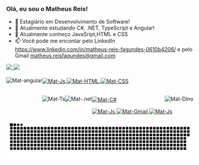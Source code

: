 ### Olá, eu sou o Matheus Reis!

- 🔭 Estagiário em Desenvolvimento de Software!
- 🌱 Atualmente estudando C#, .NET, TypeScript e Angular!
- 👯 Atualmente conheço JavaSript,HTML e CSS
- 📫 Você pode me encontar pelo LinkedIn https://www.linkedin.com/in/matheus-reis-fagundes-0610b4206/ 
 e pelo Gmail matheus.reisfagundes@gmail.com
 
 <div>
  <a href="https://github.com/MatheReis">
  <img height="180em" src="https://github-readme-stats.vercel.app/api?username=MatheReis&show_icons=true&theme=dracula&include_all_commits=true&count_private=true"/>
  <img height="180em" src="https://github-readme-stats.vercel.app/api/top-langs/?username=MatheReis&layout=compact&langs_count=7&theme=dracula"/>
</div>
  
  <div style = "display: inline_block"> <br>
  <img align = "center" alt = "Mat-Js" height = "50" width = "70" src= https://cdn.jsdelivr.net/gh/devicons/devicon/icons/javascript/javascript-original.svg />
  <img align = "center" alt = "Mat-HTML" height = "50" width = "70" src = https://cdn.jsdelivr.net/gh/devicons/devicon/icons/html5/html5-original.svg>
  <img align = "center" alt = "Mat-CSS" height = "50" width = "70" src = https://cdn.jsdelivr.net/gh/devicons/devicon/icons/css3/css3-original.svg>
   <img align = "left" alt = "Mat-angular" height = "50" widht = "70" src = https://cdn.jsdelivr.net/gh/devicons/devicon/icons/angularjs/angularjs-original.svg /><br><br>
   
  <img align = "center" alt = "Mat-C#" height = "50" width = "70" src = https://cdn.jsdelivr.net/gh/devicons/devicon/icons/csharp/csharp-original.svg  /><spacer align><spacer>
  <img align = "left" alt = "Mat-Ts" height = "50" widht = "70" src = https://cdn.jsdelivr.net/gh/devicons/devicon/icons/typescript/typescript-original.svg />
  <img align = "left" alt = "Mat-.net" height= "50" widht = "70"  src = https://cdn.jsdelivr.net/gh/devicons/devicon/icons/dotnetcore/dotnetcore-original.svg />
  <img align = "right" alt = "Mat-Dino" top = "-10" src = "https://gizmodo.uol.com.br/wp-content/blogs.dir/8/files/2018/09/dino-chrome.gif"></div>
   
  <div>
    <a href="https://instagram.com/eu_matreis" target="_blank"> <img align = "center" alt = "Mat-Js" height = "25" width = "80" img src = "https://img.shields.io/badge/-Instagram-%23E4405F?style=for-the- emblema & logo = instagram & logoColor = white "target =" _ blank "> </a>
    <a href = "matheus.reisfagundes@gmail.com"> <img align = "center" alt = "Mat-Gmail" height = "25" width = "100" img src = "https://img.shields.io/badge/Gmail-D14836?style=for-the-badge&logo=gmail&logoColor=white"> </a>
    <a href="https://www.linkedin.com/in/matheus-reis-fagundes-0610b4206/" target="_blank"> <img align = "center" alt = "Mat-Js" height = "25" width = "100" img src = "https://img.shields.io/badge/LinkedIn-0077B5?style=for-the-badge&logo=linkedin&logoColor=white" _ blank "> </a> 

 ![Snake animation](https://github.com/MatheReis/MatheReis/blob/output/github-contribution-grid-snake.svg)
 


